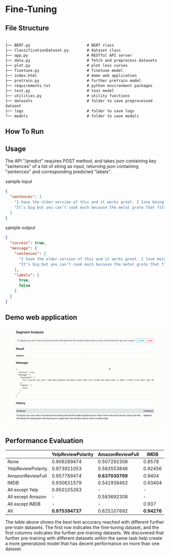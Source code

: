 # Fine-Tuning

## File Structure

    .
    ├── BERT.py                         # BERT class
    ├── ClassificationDataset.py        # dataset class
    ├── app.py                          # RESTful API server
    ├── data.py                         # fetch and preprocess datasets
    ├── plot.py                         # plot loss curves
    ├── finetune.py                     # finetune model
    ├── index.html                      # demo web application
    ├── pretrain.py                     # further pretrain model
    ├── requirements.txt                # python environment packages
    ├── test.py                         # test model
    ├── utilities.py                    # utility functions
    ├── datasets                        # folder to save preprocessed dataset
    ├── logs                            # folder to save logs
    └── models                          # folder to save models

## How To Run

## Usage

The API "/predict" requires POST method, and takes json containing key "sentences" of a list of string as input,
returning json containing "sentences" and corresponding predicted "labels".

sample input

```json
{
  "sentences": [
    "I have the older version of this and it works great. I love being able to see my food while it’s cooking and have cooked chicken, fries, baked potatoes, biscuits and many other things. Also you can cook more at one time than in other air fryers. Love how it is so easy to clean.",
    "It’s big but you can’t cook much because the metal grate that fits inside the glass bowl is small. French fries don’t get very crispy and they fall though the metal grates. Also because it’s a glass bowl, the red light used to cook it is really bright."
  ]
}
```

sample output

```json
{
  "success": true,
  "message": {
    "sentences": [
      "I have the older version of this and it works great. I love being able to see my food while it’s cooking and have cooked chicken, fries, baked potatoes, biscuits and many other things. Also you can cook more at one time than in other air fryers. Love how it is so easy to clean.",
      "It’s big but you can’t cook much because the metal grate that fits inside the glass bowl is small. French fries don’t get very crispy and they fall though the metal grates. Also because it’s a glass bowl, the red light used to cook it is really bright."
    ],
    "labels": [
      true,
      false
    ]
  }
}
```

## Demo web application

![](demo.gif)

## Performance Evaluation

|  | YelpReviewPolarity | AmazonReviewFull | IMDB |
| --- | --- | --- | --- |
| None | 0.906289474 | 0.507292308 | 0.8578 |
| YelpReviewPolarity | 0.973921053 | 0.583553846 | 0.92456 |
| AmazonReviewFull | 0.957789474 | **0.637030769** | 0.9404 |
| IMDB | 0.930631579 | 0.541938462 | 0.93404 |
| All except Yelp | 0.950105263 | - | - |
| All except Amazon | - | 0.583692308 | - |
| All except IMDB | - | - | 0.937 |
| All| **0.975394737** | 0.625107692 | **0.94276** |

The table above shows the best test accuracy reached with different further pre-train datasets. The first row indicates
the fine-tuning dataset, and the first columns indicates the further pre-training datasets. We discovered that further
pre-training with different datasets within the same task help create a more generalized model that has decent
performance on more than one dataset.

